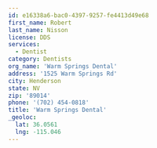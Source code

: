 ```yaml
---
id: e16338a6-bac0-4397-9257-fe4413d49e68
first_name: Robert
last_name: Nisson
license: DDS
services:
  - Dentist
category: Dentists
org_name: 'Warm Springs Dental'
address: '1525 Warm Springs Rd'
city: Henderson
state: NV
zip: '89014'
phone: '(702) 454-0818'
title: 'Warm Springs Dental'
_geoloc:
  lat: 36.0561
  lng: -115.046
---
```


